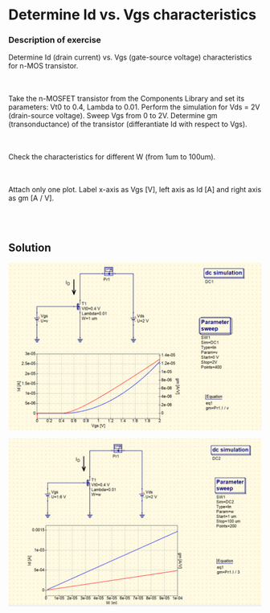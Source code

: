 # Determine Id vs. Vgs characteristics  


### Description of exercise
Determine Id (drain current) vs. Vgs (gate-source voltage) characteristics for n-MOS transistor.

<br><br>
Take the  n-MOSFET  transistor from the  Components  Library and set its parameters: Vt0 to 0.4, Lambda to 0.01. Perform the simulation for Vds = 2V (drain-source voltage). Sweep Vgs from 0 to 2V.
Determine gm (transonductance) of the transistor (differantiate Id with respect to Vgs).

<br><br>
Check the characteristics for different W (from 1um to 100um).

<br><br>
Attach only one plot. Label x-axis as Vgs [V], left axis as Id [A] and right axis as gm [A / V].


<br><br>

## Solution
<p align="center">
  <img src ="lab1.png" width = "700" title="photo">  
</p>


<p align="center">
  <img src ="lab2.png" width = "700" title="photo">  
</p>
